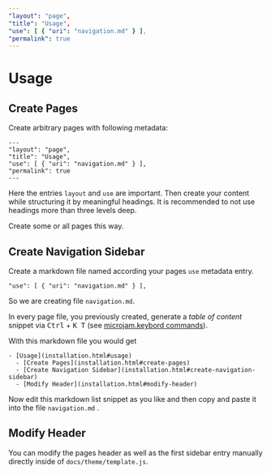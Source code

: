 ```yaml
---
"layout": "page",
"title": "Usage",
"use": [ { "uri": "navigation.md" } ],
"permalink": true
---
```


# Usage

## Create Pages

Create arbitrary pages with following metadata:

```
---
"layout": "page",
"title": "Usage",
"use": [ { "uri": "navigation.md" } ],
"permalink": true
---
```
Here the entries `layout` and `use` are important. Then create your content while structuring it by meaningful headings. It is recommended to not use headings more than three levels deep. 

Create some or all pages this way.

## Create Navigation Sidebar

Create a markdown file named according your pages `use` metadata entry.
```
"use": [ { "uri": "navigation.md" } ],
```
So we are creating file `navigation.md`.

In every page file, you previously created, generate a *table of content* snippet via <kbd>Ctrl</kbd>&nbsp;+&nbsp;<kbd>K</kbd>&nbsp;&nbsp;<kbd>T</kbd> (see [microjam.keybord commands](file:///C:/git/microjam/docs/usage.html#keyboard-commands)).

With this markdown file you would get 

```
- [Usage](installation.html#usage)
  - [Create Pages](installation.html#create-pages)
  - [Create Navigation Sidebar](installation.html#create-navigation-sidebar)
  - [Modify Header](installation.html#modify-header)
```

Now edit this markdown list snippet as you like and then copy and paste it into the file `navigation.md` .

## Modify Header

You can modify the pages header as well as the first sidebar entry manually directly inside of `docs/theme/template.js`.